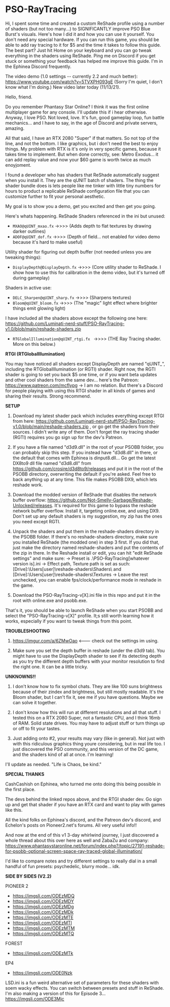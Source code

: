 # PSO-RayTracing
Hi, I spent some time and created a custom ReShade profile using a number of shaders (but not too many...) to SIGNIFICANTLY improve PSO Blue Burst's visuals. Here's how I did it and how you can use it yourself. You don't need any special hardware. If you can run this game, you should be able to add ray tracing to it for $5 and the time it takes to follow this guide. The best part? Just hit Home on your keyboard and you can go tweak everything in the shaders using ReShade. Ping me on Discord if you get stuck or something your feedback has helped me improve this guide. I'm in the Ephinea Discord frequently.

The video demo (1.0 settings -- currently 2.2 and much better): https://www.youtube.com/watch?v=5TVXPH093gE (Sorry I'm quiet, I don't know what I'm doing.) New video later today (11/13/21).

Hello, friend.

Do you remember Phantasy Star Online? I think it was the first online multiplayer game for any console. I'll update this if i hear otherwise.
Anyway, I love PSO. Not loved, love. It's fun, good gameplay loop, fun battle mechanics... and I have to say, in the age of Discord and private servers, amazing.

All that said, I have an RTX 2080 "Super" if that matters. So not top of the line, and not the bottom. I like graphics, but i don't need the best to enjoy things.
My problem with RTX is it's only in very specific games, because it takes time to implement. But when done correctly, see: Metro Exodus... it can add replay value and now your $60 game is worth twice as much enoyjoment.

I found a developer who has shaders that ReShade automatically suggest when you install it. They are the qUNIT batch of shaders.
The thing the shader bundle does is lets people like me tinker with little tiny numbers for hours to product a replicable ReShade configuration file that you can customize further to fit your personal aesthetic.

My goal is to show you a demo, get you excited and then get you going.

Here's whats happening. ReShade Shaders referenced in the ini but unused:

  *  `MXAO@qUINT_mxao.fx`
          ->>>> (Adds depth to flat textures by drawing darker outlines)
  *  `ADOF@qUINT_dof.fx`
          ->>>> (Depth of field... not enabled for video demo because it's hard to make useful)

Utility shader for figuring out depth buffer (not needed unless you are tweaking things):

  *  `DisplayDepth@DisplayDepth.fx`
          ->>>> (Core utility shader to ReShade. I show how to use this for calibration in the demo video, but it's turned off during gameplay)

Shaders in active use:
  *  `DELC_Sharpen@qUINT_sharp.fx`
          ->>>> (Sharpens textures)
  *  `Bloom@qUINT_bloom.fx`
          ->>>> (The "magic" light effect where brighter things emit glowing light)

I have included all the shaders above except the following one here: https://github.com/Luminati-nerd-stuff/PSO-RayTracing-v1.0/blob/main/reshade-shaders.zip

  *  `RTGlobalIllumination@qUINT_rtgi.fx `
              ->>>> (THE Ray Tracing shader. More on this below.)

**RTGI (RTGlobalIllumination)**

You may have noticed all shaders except DisplayDepth are named "qUINT_", including the RTGlobalIllumination (or RGTI) shader. Right now, the RGTI shader is going to set you back $5 one time, or if you want beta updates and other cool shaders from the same dev... here's the Patreon: https://www.patreon.com/mcflypg -> I am no relation. But there's a Discord for people playing with using this RTGI shader in all kinds of games and sharing their results.
Strong recommend.

**SETUP**

1. Download my latest shader pack which includes everything except RTGI from here: https://github.com/Luminati-nerd-stuff/PSO-RayTracing-v1.0/blob/main/reshade-shaders.zip , or go get the shaders from their sources. I didn't write any of them. Don't forget the ray tracing shader (RGTI) requires you go sign up for the dev's Patreon.

2. If you have a file named "d3d9.dll" in the root of your PSOBB folder, you can probably skip this step. If you instead have "d3d8.dll" in there, or the default that comes with Ephinea is dinput8.dll...  Go get the latest DX8to9 dll file named "d3d8.dll" from https://github.com/crosire/d3d8to9/releases and put it in the root of the PSOBB directory, overwriting the default if you're asked. Feel free to back anything up at any time. This file makes PSOBB DX9, which lets reshade work.

3. Download the modded version of ReShade that disables the network buffer overflow: https://github.com/Not-Smelly-Garbage/Reshade-Unlocked/releases. It's required for this game to bypass the reshade network buffer overflow. Install it, targeting online.exe, and using DX9. Don't set up any default shaders is my suggestion, my zip has the ones you need except RGTI.

4. Unpack the shaders and put them in the reshade-shaders directory in the PSOBB folder. If there's no reshade-shaders directory, make sure you installed ReShade (the modded one) in step 3 first. If you did that, just make the directory named reshade-shaders and put the contents of the zip in there. In the Reshade install or edit, you can hit "edit ReShade settings" and make sure:
-> Preset is .\PSO-RayTracing[whatever version is].ini
-> Effect path, Texture path is set as such: [Drive]:\Users\[user]\reshade-shaders\Shaders\ and [Drive]:\Users\[user]\reshade-shaders\Textures
-> Leave the rest unchecked, you can enable fps/clock/performance mode in reshade in the game.

5. Download the PSO-RayTracing-v[X].ini file in this repo and put it in the root with online.exe and psobb.exe.

That's it, you should be able to launch ReShade when you start PSOBB and select the "PSO-RayTracing-v[X]" profile. It;s still worth learning how it works, especially if you want to tweak things from this point.

**TROUBLESHOOTING**

1. https://imgur.com/a/6ZMwOao <--- check out the settings im using.

2. Make sure you set the depth buffer in reshade (under the d3d9 tab). You might have to use the DisplayDepth shader to see if its detecting depth as you try the different depth buffers with your monitor resolution to find the right one. It can be a little tricky.

**UNKNOWNS!!**

1. I don't know how to fix symbol chats. They are like 100 suns brightness because of their zindex and brightness, but still mostly readable. It's the Bloom shader, but I can't fix it, see me if you have questions. Maybe we can solve it together.

2. I don't know how this will run at different resolutions and all that stuff. I tested this on a RTX 2080 Super, not a fantastic CPU, and I think 16mb of RAM. Solid state drives. You may have to adjust stuff or turn things up or off to fit your tastes.

3. Just adding onto #2, your results may vary (like in general). Not just with with this ridiculous graphics thing youre considering, but in real life too. I just discovered the PSO community, and this version of the DC game, and the shaders kind of all at once. I'm learning!

I'll update as needed.
"Life is Chaos, be kind."


**SPECIAL THANKS**

CashCashish on Ephinea, who turned me onto doing this being possible in the first place.

The devs behind the linked repos above, and the RTGI shader dev. Go sign up and get that shader if you have an RTX card and want to play with games like this.

All the kind folks on Ephinea's discord, and the Patreon dev's discord, and Echelon's posts on Pioneer2.net's forums. All very useful info!!

And now at the end of this v1 3-day whirlwind journey, I just discovered a whole thread about this over here as well and ZabaZu and company: https://www.phantasystaronline.net/forum/index.php?/topic/27191-reshade-for-psobb-optional-screen-space-ray-traced-global-illumination/

I'd like to compare notes and try different settings to really dial in a small handful of fun presets: psychedelic, blurry mode... idk.

**SIDE BY SIDES (V2.2)**

PIONEER 2
- https://imgsli.com/ODEzMDQ
- https://imgsli.com/ODEzMDY
- https://imgsli.com/ODEzMDg
- https://imgsli.com/ODEzMDk
- https://imgsli.com/ODEzMTE
- https://imgsli.com/ODEzMTI
- https://imgsli.com/ODEzMTM
- https://imgsli.com/ODEzMTQ

FOREST
- https://imgsli.com/ODEzMTk

EP4
- https://imgsli.com/ODE0Nzk

LSD.ini is a fun weird alternative set of parameters for these shaders with soem wacky effects. You can switch between presets and stuff in ReShade.
I'm also making a version of this for Episode 3... https://imgsli.com/ODE3Mjc

